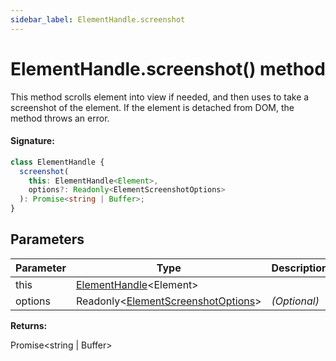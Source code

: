 ```yaml
---
sidebar_label: ElementHandle.screenshot
---
```


# ElementHandle.screenshot() method

This method scrolls element into view if needed, and then uses to take a screenshot of the element. If the element is detached from DOM, the method throws an error.

#### Signature:

```typescript
class ElementHandle {
  screenshot(
    this: ElementHandle<Element>,
    options?: Readonly<ElementScreenshotOptions>
  ): Promise<string | Buffer>;
}
```

## Parameters

| Parameter | Type                                                                                | Description  |
| --------- | ----------------------------------------------------------------------------------- | ------------ |
| this      | [ElementHandle](./puppeteer.elementhandle.md)&lt;Element&gt;                        |              |
| options   | Readonly&lt;[ElementScreenshotOptions](./puppeteer.elementscreenshotoptions.md)&gt; | _(Optional)_ |

**Returns:**

Promise&lt;string \| Buffer&gt;
